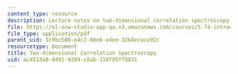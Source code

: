 ```yaml
---
content_type: resource
description: Lecture notes on two-dimensional correlation spectroscopy.
file: https://ol-ocw-studio-app-qa.s3.amazonaws.com/courses/5-74-introductory-quantum-mechanics-ii-spring-2009/ac4513a894919209c8ab310f95ff5031_MIT5_74s09_lec17.pdf
file_type: application/pdf
parent_uid: 5c9bcb80-e4c2-86e8-e4ee-32b8ecaca92c
resourcetype: Document
title: Two-dimensional Correlation Spectroscopy
uid: ac4513a8-9491-9209-c8ab-310f95ff5031
---
```

